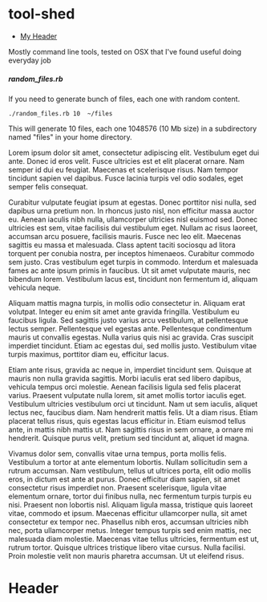 # tool-shed

- [My Header](#my-custom-header)

Mostly command line tools, tested on OSX that I've found useful doing everyday job

##### random_files.rb

If you need to generate bunch of files, each one with random content.

````
./random_files.rb 10  ~/files
````

This will generate 10 files, each one 1048576 (10 Mb size) in a subdirectory named "files" in your home directory.

Lorem ipsum dolor sit amet, consectetur adipiscing elit. Vestibulum eget dui ante. Donec id eros velit. Fusce ultricies est et elit placerat ornare. Nam semper id dui eu feugiat. Maecenas et scelerisque risus. Nam tempor tincidunt sapien vel dapibus. Fusce lacinia turpis vel odio sodales, eget semper felis consequat.

Curabitur vulputate feugiat ipsum at egestas. Donec porttitor nisi nulla, sed dapibus urna pretium non. In rhoncus justo nisl, non efficitur massa auctor eu. Aenean iaculis nibh nulla, ullamcorper ultricies nisl euismod sed. Donec ultricies est sem, vitae facilisis dui vestibulum eget. Nullam ac risus laoreet, accumsan arcu posuere, facilisis mauris. Fusce nec leo elit. Maecenas sagittis eu massa et malesuada. Class aptent taciti sociosqu ad litora torquent per conubia nostra, per inceptos himenaeos. Curabitur commodo sem justo. Cras vestibulum eget turpis in commodo. Interdum et malesuada fames ac ante ipsum primis in faucibus. Ut sit amet vulputate mauris, nec bibendum lorem. Vestibulum lacus est, tincidunt non fermentum id, aliquam vehicula neque.

Aliquam mattis magna turpis, in mollis odio consectetur in. Aliquam erat volutpat. Integer eu enim sit amet ante gravida fringilla. Vestibulum eu faucibus ligula. Sed sagittis justo varius arcu vestibulum, at pellentesque lectus semper. Pellentesque vel egestas ante. Pellentesque condimentum mauris ut convallis egestas. Nulla varius quis nisi ac gravida. Cras suscipit imperdiet tincidunt. Etiam ac egestas dui, sed mollis justo. Vestibulum vitae turpis maximus, porttitor diam eu, efficitur lacus.

Etiam ante risus, gravida ac neque in, imperdiet tincidunt sem. Quisque at mauris non nulla gravida sagittis. Morbi iaculis erat sed libero dapibus, vehicula tempus orci molestie. Aenean facilisis ligula sed felis placerat varius. Praesent vulputate nulla lorem, sit amet mollis tortor iaculis eget. Vestibulum ultricies vestibulum orci ut tincidunt. Nam ut sem iaculis, aliquet lectus nec, faucibus diam. Nam hendrerit mattis felis. Ut a diam risus. Etiam placerat tellus risus, quis egestas lacus efficitur in. Etiam euismod tellus ante, in mattis nibh mattis ut. Nam sagittis risus in sem ornare, a ornare mi hendrerit. Quisque purus velit, pretium sed tincidunt at, aliquet id magna.

Vivamus dolor sem, convallis vitae urna tempus, porta mollis felis. Vestibulum a tortor at ante elementum lobortis. Nullam sollicitudin sem a rutrum accumsan. Nam vestibulum, tellus ut ultrices porta, elit odio mollis eros, in dictum est ante at purus. Donec efficitur diam sapien, sit amet consectetur risus imperdiet non. Praesent scelerisque, ligula vitae elementum ornare, tortor dui finibus nulla, nec fermentum turpis turpis eu nisi. Praesent non lobortis nisl. Aliquam ligula massa, tristique quis laoreet vitae, commodo et ipsum. Maecenas efficitur ullamcorper nulla, sit amet consectetur ex tempor nec. Phasellus nibh eros, accumsan ultricies nibh nec, porta ullamcorper metus. Integer tempus turpis sed enim mattis, nec malesuada diam molestie. Maecenas vitae tellus ultricies, fermentum est ut, rutrum tortor. Quisque ultrices tristique libero vitae cursus. Nulla facilisi. Proin molestie velit non mauris pharetra accumsan. Ut ut eleifend risus.










# [](#my-custom-header)Header
